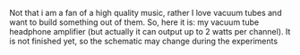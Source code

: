 Not that i am a fan of a high quality music, rather I love vacuum tubes and want to build something out of them. So, here it is: my vacuum tube headphone amplifier (but actually it can output up to 2 watts per channel). It is not finished yet, so the schematic may change during the experiments
